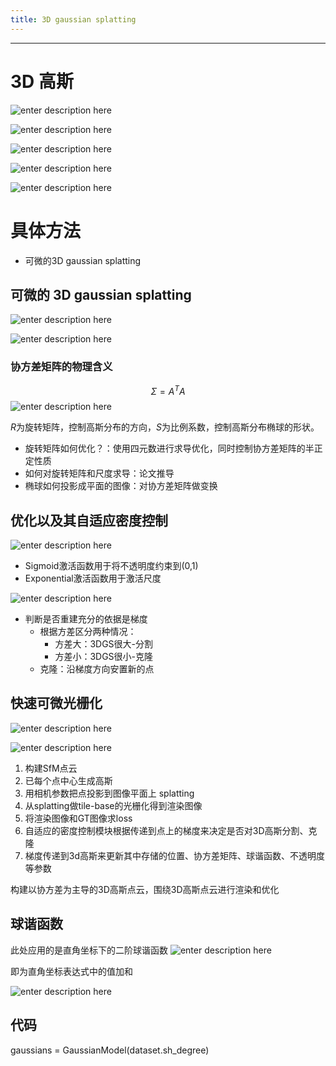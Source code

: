 ```yaml
---
title: 3D gaussian splatting
---
```


-----
# 3D 高斯

![enter description here](./images/1706059741442.png)

![enter description here](./images/1706065827816.png)


![enter description here](./images/1706065959207.png)

![enter description here](./images/1706067055903.png)

![enter description here](./images/1706067269543.png)
# 具体方法
- 可微的3D gaussian splatting

## 可微的 3D gaussian splatting


![enter description here](./images/1706092433415.png)



![enter description here](./images/1706092536792.png)

### 协方差矩阵的物理含义
$$\Sigma = A^TA$$
![enter description here](./images/1706092730833.png)

$R$为旋转矩阵，控制高斯分布的方向，$S$为比例系数，控制高斯分布椭球的形状。

- 旋转矩阵如何优化？：使用四元数进行求导优化，同时控制协方差矩阵的半正定性质
- 如何对旋转矩阵和尺度求导：论文推导
- 椭球如何投影成平面的图像：对协方差矩阵做变换

## 优化以及其自适应密度控制

![enter description here](./images/1706093481825.png)

- Sigmoid激活函数用于将不透明度约束到(0,1)
- Exponential激活函数用于激活尺度

![enter description here](./images/1706093600508.png)

- 判断是否重建充分的依据是梯度
	- 根据方差区分两种情况：
		- 方差大：3DGS很大-分割
		- 方差小：3DGS很小-克隆
	- 克隆：沿梯度方向安置新的点


## 快速可微光栅化

![enter description here](./images/1706093989378.png)


![enter description here](./images/1706095319658.png)

1. 构建SfM点云
2. 已每个点中心生成高斯
3. 用相机参数把点投影到图像平面上 splatting
4. 从splatting做tile-base的光栅化得到渲染图像
5. 将渲染图像和GT图像求loss
6. 自适应的密度控制模块根据传递到点上的梯度来决定是否对3D高斯分割、克隆
7. 梯度传递到3d高斯来更新其中存储的位置、协方差矩阵、球谐函数、不透明度等参数

构建以协方差为主导的3D高斯点云，围绕3D高斯点云进行渲染和优化







## 球谐函数
此处应用的是直角坐标下的二阶球谐函数
![enter description here](./images/1706169264159.png)



即为直角坐标表达式中的值加和

![enter description here](./images/1706169467912.png)


## 代码
gaussians = GaussianModel(dataset.sh_degree)







